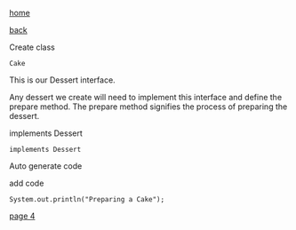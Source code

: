 [home](./page01.md)

[back](./page02.md)


Create class

```
Cake
```

This is our Dessert interface. 

Any dessert we create will need to implement this interface and define the prepare method. The prepare method signifies the process of preparing the dessert.

implements Dessert

```
implements Dessert
```

Auto generate code

add code
```
System.out.println("Preparing a Cake");
```


[page 4](./page04.md)

